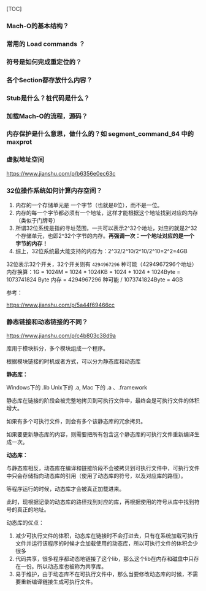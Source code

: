 [TOC]



### Mach-O的基本结构？

### 常用的 Load commands ？

### 符号是如何完成重定位的？

### 各个Section都存放什么内容？

### Stub是什么？桩代码是什么？

### 加载Mach-O的流程，源码？

### 内存保护是什么意思，做什么的？如 segment_command_64 中的 maxprot

### 虚拟地址空间

https://www.jianshu.com/p/b6356e0ec63c

### 32位操作系统如何计算内存空间？

1. 内存的一个存储单元是 一个字节（也就是8位），而不是一位。
2. 内存的每一个字节都必须有一个地址，这样才能根据这个地址找到对应的内存（类似于门牌号）
3. 所谓32位系统是指的寻址范围，一共可以表示2^32个地址，对应的就是2^32个存储单元，也即2^32个字节的内存。**再强调一次：一个地址对应的是一个字节的内存！**
4. 综上，32位系统最大能支持的内存为：2^32/2^10/2^10/2^10=2^2=4GB

32位表示32个开关，32个开关则有 `4294967296` 种可能（4294967296个地址）
内存换算：1G = 1024M = 1024 * 1024KB = 1024 * 1024 * 1024Byte = 1073741824 Byte
内存 = 4294967296 种可能 / 1073741824Byte = 4GB

参考：

https://www.jianshu.com/p/5a44f69466cc



### 静态链接和动态链接的不同？

https://www.jianshu.com/p/c4b803c38d9a

库用于模块拆分，多个模块组成一个程序。

根据模块链接的时机或者方式，可以分为静态库和动态库

**静态库：**

Windows下的 .lib  Unix下的 .a, Mac 下的 .a 、.framework

静态库在链接的阶段会被完整地拷贝到可执行文件中，最终会是可执行文件的体积增大。

如果有多个可执行文件，则会有多个该静态库的冗余拷贝。

如果要更新静态库的内容，则需要把所有包含这个静态库的可执行文件重新编译生成一次。

**动态库：**

与静态库相反，动态库在编译和链接阶段不会被拷贝到可执行文件中，可执行文件中只会存储指向动态库的引用（使用了动态库的符号，以及对应库的路径）。

等程序运行的时候，动态库才会被真正加载进来。

此时，现根据记录的动态库的路径找到对应的库，再根据使用的符号从库中找到符号的真正的地址。

动态库的优点：

1. 减少可执行文件的体积，动态库在链接时不会打进去，只有在系统加载可执行文件并运行该程序的时候才会加载使用的动态库，所以可执行文件的体积会少很多
2. 代码共享，很多程序都动态地链接了这个lib，那么这个lib在内存和磁盘中只存在一份。所以动态库也被称为共享库。
3. 易于维护，由于动态库不在可执行文件中，那么当要修改动态库的时候，不需要重新编译链接生成可执行文件。

